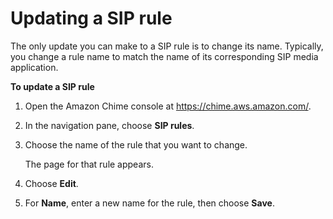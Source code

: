 # Updating a SIP rule<a name="update-sip-rule"></a>

The only update you can make to a SIP rule is to change its name\. Typically, you change a rule name to match the name of its corresponding SIP media application\.

**To update a SIP rule**

1. Open the Amazon Chime console at [https://chime\.aws\.amazon\.com/](https://chime.aws.amazon.com)\.

1. In the navigation pane, choose **SIP rules**\.

1. Choose the name of the rule that you want to change\.

   The page for that rule appears\.

1. Choose **Edit**\.

1. For **Name**, enter a new name for the rule, then choose **Save**\.